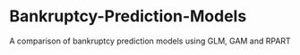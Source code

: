 # Bankruptcy-Prediction-Models
A comparison of bankruptcy prediction models using GLM, GAM and RPART
